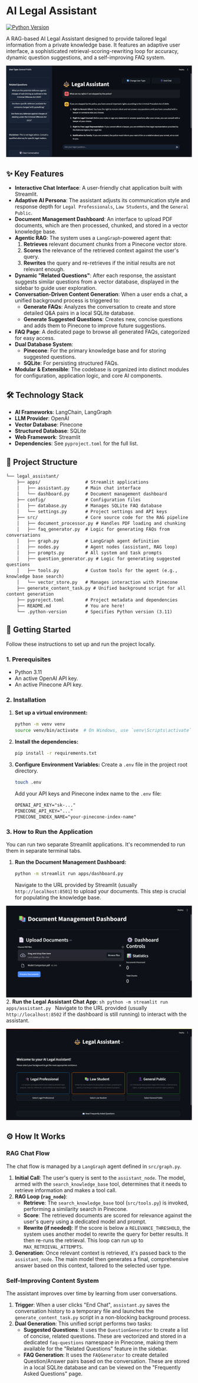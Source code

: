 # AI Legal Assistant

[![Python Version](https://img.shields.io/badge/python-3.11-blue.svg)](https://www.python.org/downloads/release/python-3110/)

A RAG-based AI Legal Assistant designed to provide tailored legal information from a private knowledge base. It features an adaptive user interface, a sophisticated retrieval-scoring-rewriting loop for accuracy, dynamic question suggestions, and a self-improving FAQ system.

![Assistant Chat](public/assistant_chat.png)
## ✨ Key Features

*   **Interactive Chat Interface**: A user-friendly chat application built with Streamlit.
*   **Adaptive AI Persona**: The assistant adjusts its communication style and response depth for `Legal Professionals`, `Law Students`, and the `General Public`.
*   **Document Management Dashboard**: An interface to upload PDF documents, which are then processed, chunked, and stored in a vector knowledge base.
*   **Agentic RAG**: The system uses a `LangGraph`-powered agent that:
    1.  **Retrieves** relevant document chunks from a Pinecone vector store.
    2.  **Scores** the relevance of the retrieved context against the user's query.
    3.  **Rewrites** the query and re-retrieves if the initial results are not relevant enough.
*   **Dynamic "Related Questions"**: After each response, the assistant suggests similar questions from a vector database, displayed in the sidebar to guide user exploration.
*   **Conversation-Driven Content Generation**: When a user ends a chat, a unified background process is triggered to:
    *   **Generate FAQs**: Analyzes the conversation to create and store detailed Q&A pairs in a local SQLite database.
    *   **Generate Suggested Questions**: Creates new, concise questions and adds them to Pinecone to improve future suggestions.
*   **FAQ Page**: A dedicated page to browse all generated FAQs, categorized for easy access.
*   **Dual Database System**:
    *   **Pinecone**: For the primary knowledge base and for storing suggested questions.
    *   **SQLite**: For persisting structured FAQs.
*   **Modular & Extensible**: The codebase is organized into distinct modules for configuration, application logic, and core AI components.


## 🛠️ Technology Stack

*   **AI Frameworks**: LangChain, LangGraph
*   **LLM Provider**: OpenAI
*   **Vector Database**: Pinecone
*   **Structured Database**: SQLite
*   **Web Framework**: Streamlit
*   **Dependencies**: See `pyproject.toml` for the full list.

## 📁 Project Structure

```
└── legal_assistant/
    ├── apps/                 # Streamlit applications
    │   ├── assistant.py      # Main chat interface
    │   └── dashboard.py      # Document management dashboard
    ├── config/               # Configuration files
    │   ├── database.py       # Manages SQLite FAQ database
    │   └── settings.py       # Project settings and API keys
    ├── src/                  # Core source code for the RAG pipeline
    │   ├── document_processor.py # Handles PDF loading and chunking
    │   ├── faq_generator.py  # Logic for generating FAQs from conversations
    │   ├── graph.py          # LangGraph agent definition
    │   ├── nodes.py          # Agent nodes (assistant, RAG loop)
    │   ├── prompts.py        # All system and task prompts
    │   ├── question_generator.py # Logic for generating suggested questions
    │   ├── tools.py          # Custom tools for the agent (e.g., knowledge base search)
    │   └── vector_store.py   # Manages interaction with Pinecone
    ├── generate_content_task.py # Unified background script for all content generation
    ├── pyproject.toml        # Project metadata and dependencies
    ├── README.md             # You are here!
    └── .python-version       # Specifies Python version (3.11)
```

## 🚀 Getting Started

Follow these instructions to set up and run the project locally.

### 1. Prerequisites

*   Python 3.11
*   An active OpenAI API key.
*   An active Pinecone API key.

### 2. Installation

1.  **Set up a virtual environment:**
    ```sh
    python -m venv venv
    source venv/bin/activate  # On Windows, use `venv\Scripts\activate`
    ```

2.  **Install the dependencies:**
    ```sh
    pip install -r requirements.txt
    ```

3.  **Configure Environment Variables:**
    Create a `.env` file in the project root directory.
    ```sh
    touch .env
    ```

    Add your API keys and Pinecone index name to the `.env` file:
    ```.env
    OPENAI_API_KEY="sk-..."
    PINECONE_API_KEY="..."
    PINECONE_INDEX_NAME="your-pinecone-index-name"
    ```

### 3. How to Run the Application

You can run two separate Streamlit applications. It's recommended to run them in separate terminal tabs.

1.  **Run the Document Management Dashboard:**
    ```sh
    python -m streamlit run apps/dashboard.py
    ```
    Navigate to the URL provided by Streamlit (usually `http://localhost:8501`) to upload your documents. This step is crucial for populating the knowledge base.

![Dashboard](public/dashboard.png)
2.  **Run the Legal Assistant Chat App:**
    ```sh
    python -m streamlit run apps/assistant.py
    ```
    Navigate to the URL provided (usually `http://localhost:8502` if the dashboard is still running) to interact with the assistant.

![Assistant](public/assistant_home.png)
## ⚙️ How It Works

### RAG Chat Flow

The chat flow is managed by a `LangGraph` agent defined in `src/graph.py`.

1.  **Initial Call**: The user's query is sent to the `assistant_node`. The model, armed with the `search_knowledge_base` tool, determines that it needs to retrieve information and makes a tool call.
2.  **RAG Loop (`rag_node`)**:
    *   **Retrieve**: The `search_knowledge_base` tool (`src/tools.py`) is invoked, performing a similarity search in Pinecone.
    *   **Score**: The retrieved documents are scored for relevance against the user's query using a dedicated model and prompt.
    *   **Rewrite (if needed)**: If the score is below a `RELEVANCE_THRESHOLD`, the system uses another model to rewrite the query for better results. It then re-runs the retrieval. This loop can run up to `MAX_RETRIEVAL_ATTEMPTS`.
3.  **Generation**: Once relevant context is retrieved, it's passed back to the `assistant_node`. The main model then generates a final, comprehensive answer based on this context, tailored to the selected user type.

### Self-Improving Content System

The assistant improves over time by learning from user conversations.

1.  **Trigger**: When a user clicks "End Chat", `assistant.py` saves the conversation history to a temporary file and launches the `generate_content_task.py` script in a non-blocking background process.
2.  **Dual Generation**: This unified script performs two tasks:
    *   **Suggested Questions**: It uses the `QuestionGenerator` to create a list of concise, related questions. These are vectorized and stored in a dedicated `faq-questions` namespace in Pinecone, making them available for the "Related Questions" feature in the sidebar.
    *   **FAQ Generation**: It uses the `FAQGenerator` to create detailed Question/Answer pairs based on the conversation. These are stored in a local SQLite database and can be viewed on the "Frequently Asked Questions" page.